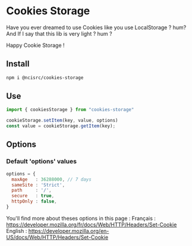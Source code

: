 # Cookies Storage

Have you ever dreamed to use Cookies like you use LocalStorage ? hum?
And If I say that this lib is very light ? hum ?

Happy Cookie Storage !

## Install
```bash
npm i @ncisrc/cookies-storage
```
## Use
```javascript
import { cookiesStorage } from "cookies-storage"

cookieStorage.setItem(key, value, options)
const value = cookieStorage.getItem(key);

```

## Options

### Default 'options' values
```javascript
options = {
  maxAge   : 36288000, // 7 days
  sameSite : 'Strict',
  path     : '/',
  secure   : true,
  httpOnly : false,
}
```

You'll find more about theses options in this page :
Français : https://developer.mozilla.org/fr/docs/Web/HTTP/Headers/Set-Cookie
English  : https://developer.mozilla.org/en-US/docs/Web/HTTP/Headers/Set-Cookie

